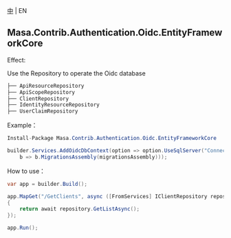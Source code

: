 [中](README.zh-CN.md) | EN

## Masa.Contrib.Authentication.Oidc.EntityFrameworkCore

Effect:

Use the Repository to operate the Oidc database

```c#
├── ApiResourceRepository
├── ApiScopeRepository
├── ClientRepository
├── IdentityResourceRepository
├── UserClaimRepository
```

Example：

```C#
Install-Package Masa.Contrib.Authentication.Oidc.EntityFrameworkCore
```

```C#
builder.Services.AddOidcDbContext(option => option.UseSqlServer("ConnectionString",
    b => b.MigrationsAssembly(migrationsAssembly)));
```

How to use：

```c#
var app = builder.Build();

app.MapGet("/GetClients", async ([FromServices] IClientRepository repository) => 
{
    return await repository.GetListAsync();
});

app.Run();
```
